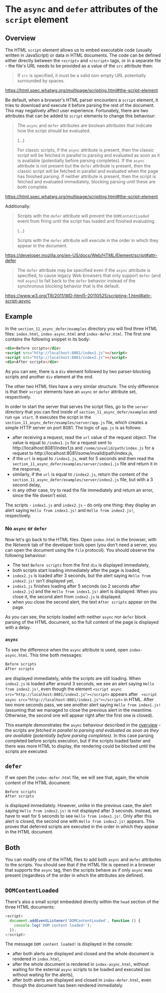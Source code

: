 # The `async` and `defer` attributes of the `script` element

## Overview

The HTML `script` element allows us to embed executable code (usually written in JavaScript) or data in HTML documents. The code can be defined either directly between the `<script>` and `</script>` tags, or in a separate file - the file's URL needs to be provided as a value of the `src` attribute then:

> If `src` is specified, it must be a valid non-empty URL potentially surrounded by spaces.

https://html.spec.whatwg.org/multipage/scripting.html#the-script-element

Be default, when a browser's HTML parser encounters a `script` element, it tries to download and execute it before parsing the rest of the document. This may negatively affect user experience. Fortunately, there are two attributes that can be added to `script` elements to change this behaviour:

> The `async` and `defer` attributes are boolean attributes that indicate how the script should be evaluated.
>
> (...)
>
> For classic scripts, if the `async` attribute is present, then the classic script will be fetched in parallel to parsing and evaluated as soon as it is available (potentially before parsing completes). If the `async` attribute is not present but the `defer` attribute is present, then the classic script will be fetched in parallel and evaluated when the page has finished parsing. If neither attribute is present, then the script is fetched and evaluated immediately, blocking parsing until these are both complete.

https://html.spec.whatwg.org/multipage/scripting.html#the-script-element

Additionally:

> Scripts with the `defer` attribute will prevent the `DOMContentLoaded` event from firing until the script has loaded and finished evaluating.
>
> (...)
>
> Scripts with the `defer` attribute will execute in the order in which they appear in the document.

https://developer.mozilla.org/en-US/docs/Web/HTML/Element/script#attr-defer

> The `defer` attribute may be specified even if the `async` attribute is specified, to cause legacy Web browsers that only support `defer` (and not `async`) to fall back to the `defer` behavior instead of the synchronous blocking behavior that is the default.

https://www.w3.org/TR/2011/WD-html5-20110525/scripting-1.html#attr-script-async

## Example
In the `section_11_async_defer/examples` directory you will find three HTML files: `index.html`, `index-async.html` and `index-defer.html`. The first one contains the following snippet in its body:
```html
<div>Before scripts</div>
<script src="http://localhost:8081/index1.js"></script>
<script src="http://localhost:8081/index2.js"></script>
<div>After scripts</div>
```
As you can see, there is a `div` element followed by two parser-blocking scripts and another `div` element at the end.

The other two HTML files have a very similar structure. The only difference is that their `script` elements have an `async` or `defer` attribute set, respectively.

In order to start the server that serves the script files, go to the `server` directory that you can find inside of `section_11_async_defer/examples` and run `npm start`. It executes the script in the `section_11_async_defer/examples/server/app.js` file, which creates a simple HTTP server on port 8081. The logic of `app.js` is as follows:
- after receiving a request, read the `url` value of the request object. The value is equal to `/index1.js` for a request sent to http://localhost:8081/index1.js and `/some/invalid/path/index.js` for a request to http://localhost:8081/some/invalid/path/index.js,
- if the `url` is equal to `/index1.js`, wait for 5 seconds and then read the `section_11_async_defer/examples/server/index1.js` file and return it in the response,
- similarly, if the `url` is equal to `/index2.js`, return the content of the `section_11_async_defer/examples/server/index2.js` file, but with a 3 second delay,
- in any other case, try to read the file immediately and return an error, since the file doesn't exist.

The scripts - `index1.js` and `index2.js` - do only one thing: they display an alert saying `Hello from index1.js!` and `Hello from index2.js!`, respectively.

### No `async` or `defer`
Now let's go back to the HTML files. Open `index.html` in the browser, with the *Network* tab of the developer tools open (you don't need a server, you can open the document using the `file` protocol). You should observe the following behaviour:
- The text `Before scripts` from the first `div` is displayed immediately,
- both scripts start loading immediately after the page is loaded,
- `index2.js` is loaded after 3 seconds, but the alert saying `Hello from index2.js!` isn't displayed yet,
- `index1.js` finishes loading after 5 seconds (so 2 seconds after `index2.js`) and the `Hello from index1.js!` alert is displayed. When you close it, the second alert from `index2.js` is displayed.
- when you close the second alert, the text `After scripts` appear on the page.

As you can see, the scripts loaded with neither `async` nor `defer` block parsing of the HTML document, so the full content of the page is displayed with a delay.

### `async`
To see the difference when the `async` attribute is used, open `index-async.html`. This time both messages:
```html
Before scripts
After scripts
```
are displayed immediately, while the scripts are still loading. When `index2.js` is loaded after around 3 seconds, we see an alert saying `Hello from index2.js!`, even though the element `<script async src="http://localhost:8081/index2.js"></script>` appears after ` <script async src="http://localhost:8081/index1.js"></script>` in HTML. After two more seconds pass, we see another alert saying `Hello from index1.js!` (assuming that we managed to close the previous alert in the meantime. Otherwise, the second one will appear right after the first one is closed).

This example demonstrates the `async` behaviour described in the [overview](#overview) - the scripts are *fetched in parallel to parsing and evaluated as soon as they are available (potentially before parsing completes)*. In this case parsing completed before scripts execution, but if the scripts loaded faster and there was more HTML to display, the rendering could be blocked until the scripts are executed.

## `defer`
If we open the `index-defer.html` file, we will see that, again, the whole content of the HTML document:
```
Before scripts
After scripts
```
is displayed immediately. However, unlike in the previous case, the alert saying `Hello from index2.js!` is not displayed after 3 seconds. Instead, we have to wait for 5 seconds to see `Hello from index1.js!`. Only after this alert is closed, the second one with `Hello from index2.js!` appears. This proves that deferred scripts are executed in the order in which they appear in the HTML document.

## Both

You can modify one of the HTML files to add both `async` and `defer` attributes to the scripts. You should see that if the HTML file is opened in a browser that supports the `async` tag, then the scripts behave as if only `async` was present (regardless of the order in which the attributes are defined).

## `DOMContentLoaded`

There's also a small script embedded directly within the `head` section of the three HTML documents:
```javascript
<script>
  document.addEventListener('DOMContentLoaded', function () {
    console.log('DOM content loaded!');
  });
</script>
```
The message `DOM content loaded!` is displayed in the console:
- after both alerts are displayed and closed and the whole document is rendered in `index.html`,
- after the whole document is rendered in `index-async.html`, without waiting for the external `async` scripts to be loaded and executed (so without waiting for the alerts),
- after both alerts are displayed and closed in `index-defer.html`, even though the document has been rendered immediately.
